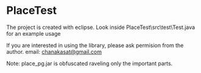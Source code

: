 # PlaceTest

The project is created with eclipse.
Look inside PlaceTest\src\test\Test.java for an example usage

If you are interested in using the library, please ask permision from the author. 
email: chanakasat@gmail.com

Note: place_pg.jar is obfuscated raveling only the important parts.
